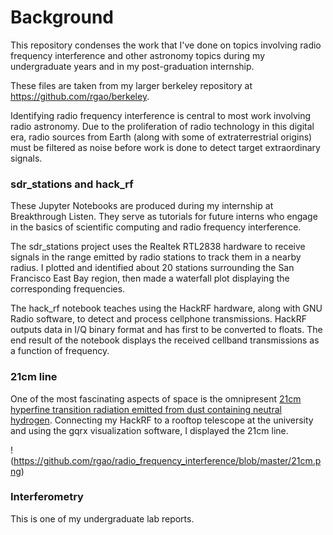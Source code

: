 # Background

This repository condenses the work that I've done on topics involving radio frequency interference and other astronomy topics during my undergraduate years and in my post-graduation internship. 

These files are taken from my larger berkeley repository at https://github.com/rgao/berkeley.

Identifying radio frequency interference is central to most work involving radio astronomy. Due to the proliferation of radio technology in this digital era, radio sources from Earth (along with some of extraterrestrial origins) must be filtered as noise before work is done to detect target extraordinary signals.

### sdr_stations and hack_rf

These Jupyter Notebooks are produced during my internship at Breakthrough Listen. They serve as tutorials for future interns who engage in the basics of scientific computing and radio frequency interference. 

The sdr_stations project uses the Realtek RTL2838 hardware to receive signals in the range emitted by radio stations to track them in a nearby radius. I plotted and identified about 20 stations surrounding the San Francisco East Bay region, then made a waterfall plot displaying the corresponding frequencies.

The hack_rf notebook teaches using the HackRF hardware, along with GNU Radio software, to detect and process cellphone transmissions. HackRF outputs data in I/Q binary format and has first to be converted to floats. The end result of the notebook displays the received cellband transmissions as a function of frequency.

### 21cm line

One of the most fascinating aspects of space is the omnipresent [21cm hyperfine transition radiation emitted from dust containing neutral hydrogen](https://en.wikipedia.org/wiki/Hydrogen_line). Connecting my HackRF to a rooftop telescope at the university and using the gqrx visualization software, I displayed the 21cm line. 

!(https://github.com/rgao/radio_frequency_interference/blob/master/21cm.png)

### Interferometry

This is one of my undergraduate lab reports. 



